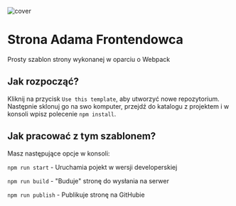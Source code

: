 ![cover](../pict/template.jpg)

# Strona Adama Frontendowca

Prosty szablon strony wykonanej w oparciu o Webpack

## Jak rozpocząć?

Kliknij na przycisk `Use this template`, aby utworzyć nowe repozytorium. Następnie sklonuj go na swo komputer, przejdź do katalogu z projektem i w konsoli wpisz polecenie `npm install`.

## Jak pracować z tym szablonem?

Masz następujące opcje w konsoli:

`npm run start` - Uruchamia pojekt w wersji developerskiej

`npm run build` - "Buduje" stronę do wysłania na serwer

`npm run publish` - Publikuje stronę na GitHubie

